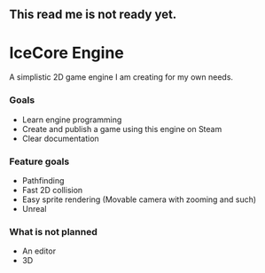 ## This read me is not ready yet.

# IceCore Engine
A simplistic 2D game engine I am creating for my own needs.

### Goals
- Learn engine programming
- Create and publish a game using this engine on Steam
- Clear documentation

### Feature goals
- Pathfinding
- Fast 2D collision
- Easy sprite rendering (Movable camera with zooming and such)
- Unreal 

### What is not planned
- An editor
- 3D
